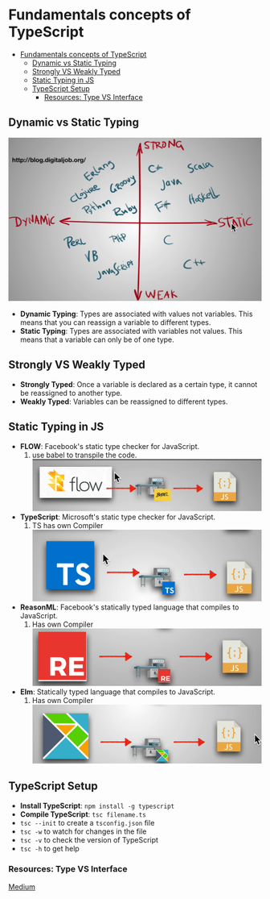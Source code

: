# Fundamentals concepts of TypeScript

- [Fundamentals concepts of TypeScript](#fundamentals-concepts-of-typescript)
  - [Dynamic vs Static Typing](#dynamic-vs-static-typing)
  - [Strongly VS Weakly Typed](#strongly-vs-weakly-typed)
  - [Static Typing in JS](#static-typing-in-js)
  - [TypeScript Setup](#typescript-setup)
    - [Resources: Type VS Interface](#resources-type-vs-interface)

## Dynamic vs Static Typing

![alt text](image.png)

- **Dynamic Typing**: Types are associated with values not variables. This means that you can reassign a variable to different types.
- **Static Typing**: Types are associated with variables not values. This means that a variable can only be of one type.

## Strongly VS Weakly Typed

- **Strongly Typed**: Once a variable is declared as a certain type, it cannot be reassigned to another type.
- **Weakly Typed**: Variables can be reassigned to different types.

## Static Typing in JS

- **FLOW**: Facebook's static type checker for JavaScript.
    1. use babel to transpile the code.
![alt text](image-1.png)
- **TypeScript**: Microsoft's static type checker for JavaScript.
    1. TS has own Compiler
![alt text](image-2.png)
- **ReasonML**: Facebook's statically typed language that compiles to JavaScript.
    1. Has own Compiler
![alt text](image-3.png)
- **Elm**: Statically typed language that compiles to JavaScript.
    1. Has own Compiler
    ![alt text](image-4.png)

## TypeScript Setup

- **Install TypeScript**: `npm install -g typescript`
- **Compile TypeScript**: `tsc filename.ts`
- `tsc --init` to create a `tsconfig.json` file
- `tsc -w` to watch for changes in the file
- `tsc -v` to check the version of TypeScript
- `tsc -h` to get help

### Resources: Type VS Interface

[Medium](https://medium.com/@martin_hotell/interface-vs-type-alias-in-typescript-2-7-2a8f1777af4c)
